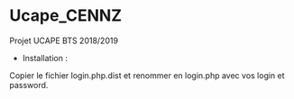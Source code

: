 # Ucape_CENNZ
Projet UCAPE BTS 2018/2019

- Installation :

Copier le fichier login.php.dist et renommer en login.php avec vos login et password.